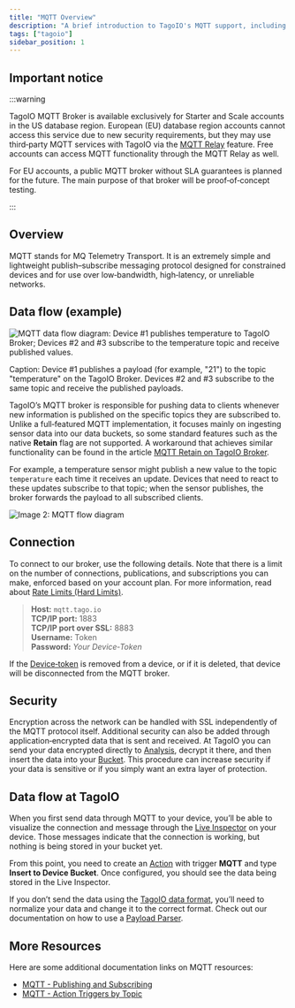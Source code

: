 ```yaml
---
title: "MQTT Overview"
description: "A brief introduction to TagoIO's MQTT support, including availability restrictions, an overview of the MQTT protocol, and a diagram showing data flow between devices and the TagoIO MQTT broker."
tags: ["tagoio"]
sidebar_position: 1
---
```

## Important notice

:::warning

TagoIO MQTT Broker is available exclusively for Starter and Scale accounts in the US database region. European (EU) database region accounts cannot access this service due to new security requirements, but they may use third‑party MQTT services with TagoIO via the [MQTT Relay](/docs/tagoio/integrations/networks/mqtt/connecting-your-mqtt-broker-to-tagoio.md) feature. Free accounts can access MQTT functionality through the MQTT Relay as well.

For EU accounts, a public MQTT broker without SLA guarantees is planned for the future. The main purpose of that broker will be proof‑of‑concept testing.

:::

## Overview

MQTT stands for MQ Telemetry Transport. It is an extremely simple and lightweight publish–subscribe messaging protocol designed for constrained devices and for use over low‑bandwidth, high‑latency, or unreliable networks.

## Data flow (example)

![MQTT data flow diagram: Device #1 publishes temperature to TagoIO Broker; Devices #2 and #3 subscribe to the temperature topic and receive published values.](/docs_imagem/tagoio/mqtt-3.png)

Caption: Device #1 publishes a payload (for example, "21") to the topic "temperature" on the TagoIO Broker. Devices #2 and #3 subscribe to the same topic and receive the published payloads.

TagoIO’s MQTT broker is responsible for pushing data to clients whenever new information is published on the specific topics they are subscribed to. Unlike a full‑featured MQTT implementation, it focuses mainly on ingesting sensor data into our data buckets, so some standard features such as the native **Retain** flag are not supported. A workaround that achieves similar functionality can be found in the article [MQTT Retain on TagoIO Broker](/docs/tagoio/integrations/networks/mqtt/connecting-your-mqtt-broker-to-tagoio.md).

For example, a temperature sensor might publish a new value to the topic `temperature` each time it receives an update. Devices that need to react to these updates subscribe to that topic; when the sensor publishes, the broker forwards the payload to all subscribed clients.

![Image 2: MQTT flow diagram](/docs_imagem/tagoio/external-0d4c4dd6.png)

## Connection

To connect to our broker, use the following details. Note that there is a limit on the number of connections, publications, and subscriptions you can make, enforced based on your account plan. For more information, read about [Rate Limits (Hard Limits)](/docs/tagoio/profiles/services/rate-limits-hard-limits.md).

> **Host:** `mqtt.tago.io`  
> **TCP/IP port:** 1883  
> **TCP/IP port over SSL:** 8883  
> **Username:** Token  
> **Password:** _Your Device‑Token_

If the [Device‑token](/docs/tagoio/devices/device-token.md) is removed from a device, or if it is deleted, that device will be disconnected from the MQTT broker.

## Security

Encryption across the network can be handled with SSL independently of the MQTT protocol itself. Additional security can also be added through application‑encrypted data that is sent and received. At TagoIO you can send your data encrypted directly to [Analysis](/docs/tagoio/analysis/), decrypt it there, and then insert the data into your [Bucket](/docs/tagoio/devices/). This procedure can increase security if your data is sensitive or if you simply want an extra layer of protection.

## Data flow at TagoIO

When you first send data through MQTT to your device, you’ll be able to visualize the connection and message through the [Live Inspector](/docs/tagoio/devices/live-inspector.md) on your device. Those messages indicate that the connection is working, but nothing is being stored in your bucket yet.

From this point, you need to create an [Action](/docs/tagoio/actions/) with trigger **MQTT** and type **Insert to Device Bucket**. Once configured, you should see the data being stored in the Live Inspector.

If you don’t send the data using the [TagoIO data format](/docs/tagoio/devices/sending-data.md), you’ll need to normalize your data and change it to the correct format. Check out our documentation on how to use a [Payload Parser](/docs/tagoio/devices/payload-parser/.md).

## More Resources

Here are some additional documentation links on MQTT resources:

- [MQTT - Publishing and Subscribing](/docs/tagoio/integrations/networks/mqtt/-publishing-and-subscribing)
- [MQTT - Action Triggers by Topic](/docs/tagoio/actions/trigger-by-mqtt-topic.md)